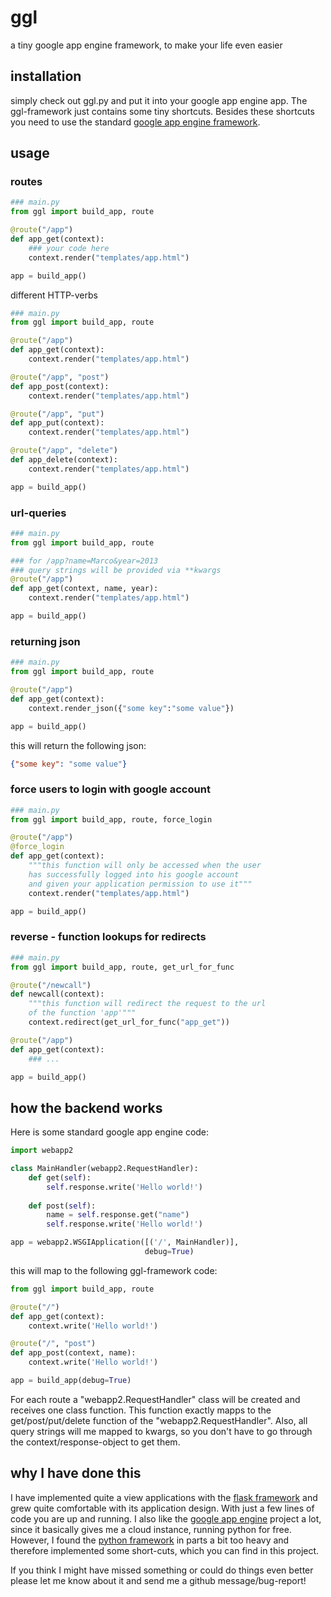 ggl
===

a tiny google app engine framework, to make your life even easier

## installation
simply check out ggl.py and put it into your google app engine app. The ggl-framework just contains some tiny 
shortcuts. Besides these shortcuts you need to use the standard 
[google app engine framework](https://developers.google.com/appengine/docs/python/overview).

## usage

### routes

```python
### main.py
from ggl import build_app, route

@route("/app")
def app_get(context):
    ### your code here
    context.render("templates/app.html")

app = build_app()
```

different HTTP-verbs
```python
### main.py
from ggl import build_app, route

@route("/app")
def app_get(context):
    context.render("templates/app.html")

@route("/app", "post")
def app_post(context):
    context.render("templates/app.html")

@route("/app", "put")
def app_put(context):
    context.render("templates/app.html")

@route("/app", "delete")
def app_delete(context):
    context.render("templates/app.html")

app = build_app()
```

### url-queries

```python
### main.py
from ggl import build_app, route

### for /app?name=Marco&year=2013
### query strings will be provided via **kwargs
@route("/app")
def app_get(context, name, year):
    context.render("templates/app.html")

app = build_app()
```

### returning json

```python
### main.py
from ggl import build_app, route

@route("/app")
def app_get(context):
    context.render_json({"some key":"some value"})

app = build_app()
```
this will return the following json:
```json
{"some key": "some value"}
```

### force users to login with google account

```python
### main.py
from ggl import build_app, route, force_login

@route("/app")
@force_login
def app_get(context):
    """this function will only be accessed when the user 
    has successfully logged into his google account
    and given your application permission to use it"""
    context.render("templates/app.html")

app = build_app()
```

### reverse - function lookups for redirects
```python
### main.py
from ggl import build_app, route, get_url_for_func

@route("/newcall")
def newcall(context):
    """this function will redirect the request to the url 
    of the function 'app'"""
    context.redirect(get_url_for_func("app_get"))

@route("/app")
def app_get(context):
    ### ...

app = build_app()
```

## how the backend works
Here is some standard google app engine code:
```python
import webapp2

class MainHandler(webapp2.RequestHandler):
    def get(self):
        self.response.write('Hello world!')
    
    def post(self):
        name = self.response.get("name")
        self.response.write('Hello world!')

app = webapp2.WSGIApplication([('/', MainHandler)],
                              debug=True)
```
this will map to the following ggl-framework code:
```python
from ggl import build_app, route

@route("/")
def app_get(context):
    context.write('Hello world!')

@route("/", "post")
def app_post(context, name):
    context.write('Hello world!')

app = build_app(debug=True)
```
For each route a "webapp2.RequestHandler" class will be created and receives one class function. This function
exactly mapps to the get/post/put/delete function of the "webapp2.RequestHandler". Also, all query strings will
me mapped to kwargs, so you don't have to go through the context/response-object to get them.

## why I have done this
I have implemented quite a view applications with the [flask framework](http://flask.pocoo.org/) and grew 
quite comfortable with its application design. With just a few lines of code you are up and running.
I also like the [google app engine](https://developers.google.com/appengine/) project a lot, since it 
basically gives me a cloud instance, running python for free. However, I found the 
[python framework](https://developers.google.com/appengine/docs/python/overview) in parts a bit too heavy
and therefore implemented some short-cuts, which you can find in this project.

If you think I might have missed something or could do things even better please let me know about it and 
send me a github message/bug-report!
